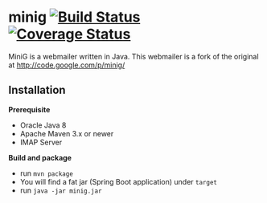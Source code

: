minig [![Build Status](https://api.travis-ci.org/ksokol/minig.png?branch=master)](https://travis-ci.org/ksokol/minig/) [![Coverage Status](https://coveralls.io/repos/ksokol/minig/badge.png?branch=master)](https://coveralls.io/r/ksokol/minig?branch=master)
=====

MiniG is a webmailer written in Java. This webmailer is a fork of the original at http://code.google.com/p/minig/

Installation
------------

**Prerequisite**

- Oracle Java 8
- Apache Maven 3.x or newer
- IMAP Server

**Build and package**

- run `mvn package`
- You will find a fat jar (Spring Boot application) under `target`
- run `java -jar minig.jar`
